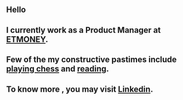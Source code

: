 ## Hello
## I currently work as a Product Manager at [ETMONEY](https://www.etmoney.com).
## Few of the my constructive pastimes include [playing chess](https://www.chess.com/member/gameofwits) and [reading](https://www.goodreads.com/gaurav_shroff).
## To know more , you may visit [Linkedin](https://www.linkedin.com/in/gaurav-shroff-57869246).
 
